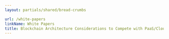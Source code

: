 ```yaml
---
layout: partials/shared/bread-crumbs

url: /white-papers
linkName: White Papers
title: Blockchain Architecture Considerations to Compete with PaaS/Cloud Services
---
```

